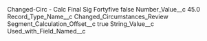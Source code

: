 <?xml version="1.0" encoding="UTF-8"?>
<CustomMetadata xmlns="http://soap.sforce.com/2006/04/metadata" xmlns:xsi="http://www.w3.org/2001/XMLSchema-instance" xmlns:xsd="http://www.w3.org/2001/XMLSchema">
    <label>Changed-Circ - Calc Final Sig Fortyfive</label>
    <protected>false</protected>
    <values>
        <field>Number_Value__c</field>
        <value xsi:type="xsd:double">45.0</value>
    </values>
    <values>
        <field>Record_Type_Name__c</field>
        <value xsi:type="xsd:string">Changed_Circumstances_Review</value>
    </values>
    <values>
        <field>Segment_Calculation_Offset__c</field>
        <value xsi:type="xsd:boolean">true</value>
    </values>
    <values>
        <field>String_Value__c</field>
        <value xsi:nil="true"/>
    </values>
    <values>
        <field>Used_with_Field_Named__c</field>
        <value xsi:nil="true"/>
    </values>
</CustomMetadata>
